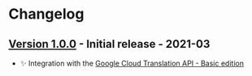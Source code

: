 # Changelog

## [Version 1.0.0](https://github.com/dataiku/dss-plugin-nlp-google-cloud-translation/releases/tag/v1.0.0) - Initial release - 2021-03

- ✨ Integration with the [Google Cloud Translation API - Basic edition](https://cloud.google.com/translate/docs/basic/translating-text)
